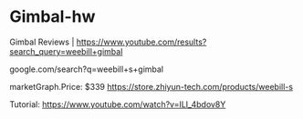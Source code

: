 # Gimbal-hw
Gimbal Reviews | https://www.youtube.com/results?search_query=weebill+gimbal

google.com/search?q=weebill+s+gimbal

marketGraph.Price: $339
https://store.zhiyun-tech.com/products/weebill-s

Tutorial:
https://www.youtube.com/watch?v=ILI_4bdov8Y

